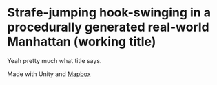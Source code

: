 # Strafe-jumping hook-swinging in a procedurally generated real-world Manhattan (working title)

Yeah pretty much what title says.

Made with Unity and [Mapbox](https://www.mapbox.com/unity-sdk/)